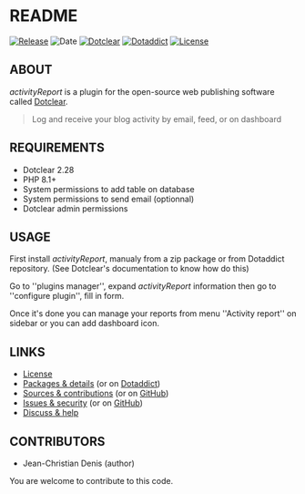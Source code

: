 # README

[![Release](https://img.shields.io/badge/release-3.4.1-a2cbe9.svg)](https://git.dotclear.watch/JcDenis/activityReport/releases)
![Date](https://img.shields.io/badge/date-2023.10.24-c44d58.svg)
[![Dotclear](https://img.shields.io/badge/dotclear-v2.28-137bbb.svg)](https://fr.dotclear.org/download)
[![Dotaddict](https://img.shields.io/badge/dotaddict-official-9ac123.svg)](https://plugins.dotaddict.org/dc2/details/activityReport)
[![License](https://img.shields.io/badge/license-GPL--2.0-ececec.svg)](https://git.dotclear.watch/JcDenis/activityReport/src/branch/master/LICENSE)

## ABOUT

_activityReport_ is a plugin for the open-source web publishing software called [Dotclear](https://www.dotclear.org).

> Log and receive your blog activity by email, feed, or on dashboard

## REQUIREMENTS

* Dotclear 2.28
* PHP 8.1+
* System permissions to add table on database
* System permissions to send email (optionnal)
* Dotclear admin permissions

## USAGE

First install _activityReport_, manualy from a zip package or from 
Dotaddict repository. (See Dotclear's documentation to know how do this)

Go to ''plugins manager'', expand _activityReport_ information then 
go to ''configure plugin'', fill in form.

Once it's done you can manage your reports from menu 
''Activity report'' on sidebar or you can add dashboard icon.

## LINKS

* [License](https://git.dotclear.watch/JcDenis/activityReport/src/branch/master/LICENSE)
* [Packages & details](https://git.dotclear.watch/JcDenis/activityReport/releases) (or on [Dotaddict](https://plugins.dotaddict.org/dc2/details/activityReport))
* [Sources & contributions](https://git.dotclear.watch/JcDenis/activityReport) (or on [GitHub](https://github.com/JcDenis/activityReport))
* [Issues & security](https://git.dotclear.watch/JcDenis/activityReport/issues) (or on [GitHub](https://github.com/JcDenis/activityReport/issues))
* [Discuss & help](https://forum.dotclear.org/viewtopic.php?id=40504)

## CONTRIBUTORS

* Jean-Christian Denis (author)

You are welcome to contribute to this code.
